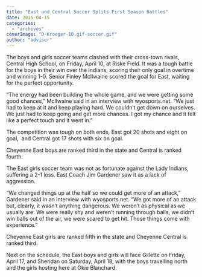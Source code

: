 ```yaml
---
title: "East and Central Soccer Splits First Season Battles"
date: 2015-04-15
categories: 
  - "archives"
coverImage: "D-Kroeger-10.gif-soccer.gif"
author: "adviser"
---
```


The boys and girls soccer teams clashed with their cross-town rivals, Central High School, on Friday, April 10, at Riske Field. It was a tough battle for the boys in their win over the Indians, scoring their only goal in overtime and winning 1-0. Senior Finley McIlwaine scored the goal for East, waiting for the perfect opportunity.

“The energy had been building the whole game, and we were getting some good chances,” McIlwaine said in an interview with wyosports.net. “We just had to keep at it and keep playing hard. We couldn’t get down on ourselves. We just had to keep going and get more chances. I got my chance and it felt like a perfect touch and it went in.”

The competition was tough on both ends, East got 20 shots and eight on goal,  and Central got 17 shots with six on goal.

Cheyenne East boys are ranked third in the state and Central is ranked fourth.

The East girls soccer team was not as fortunate against the Lady Indians, suffering a 2-1 loss. East Coach Jim Gardener saw it as a lack of aggression.

“We changed things up at the half so we could get more of an attack,” Gardener said in an interview with wyosports.net. “We got more of an attack but, clearly, it wasn’t anything dangerous. We weren’t as physical as we usually are. We were really shy and weren’t running through balls, we didn’t win balls out of the air, we were scared to get hit. Those things come with experience.”

Cheyenne East girls are ranked fifth in the state and Cheyenne Central is ranked third.

Next on the schedule, the East boys and girls will face Gillette on Friday, April 17, and Sheridan on Saturday, April 18, with the boys travelling north and the girls hosting here at Okie Blanchard.
